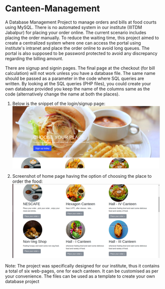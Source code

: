# Canteen-Management
A Database Management Project to manage orders and bills at food courts using MySQL. There is no automated system in our institute (IIITDM Jabalpur) for placing your order online. The current scenario includes placing the order manually. To reduce the waiting time, this project aimed to create a centralized system where one can access the portal using institute's intranet and place the order online to avoid long queues. The portal is also supposed to be password protected to avoid any discrepancy regarding the billing amount.

There are signup and signin pages. The final page at the checkout (for bill calculation) will not work unless you have a database file. The same name should be passed as a parameter in the code where SQL queries are written. By looking at the SQL queries (PHP files), you could create your own database provided you keep the name of the columns same as the code (alternatively change the name at both the places).

1. Below is the snippet of the login/signup page:
![homepage1](https://github.com/jagriti04/Cafeteria-Management/blob/master/Screenshots/HomePage1.png)

2. Screenshot of home page having the option of choosing the place to order the food:
![homepage2](https://github.com/jagriti04/Cafeteria-Management/blob/master/Screenshots/HomePage2.png)

Note: The project was specifically designed for our institute, thus it contains a total of six web-pages, one for each canteen. It can be customised as per your convenience. The files can be used as a template to create your own database project
